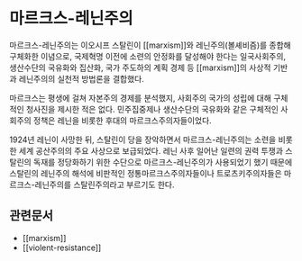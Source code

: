 # 마르크스-레닌주의

마르크스-레닌주의는 이오시프 스탈린이 [[marxism]]와 레닌주의(볼셰비즘)를 종합해 구체화한 이념으로, 국제혁명 이전에 소련의 안정화를 달성해야 한다는 일국사회주의, 생산수단의 국유화와 집산화, 국가 주도하의 계획 경제 등 [[marxism]]의 사상적 기반과 레닌주의의 실천적 방법론을 결합했다.

마르크스는 평생에 걸쳐 자본주의 경제를 분석했지, 사회주의 국가의 성립에 대해 구체적인 청사진을 제시한 적은 없다. 민주집중제나 생산수단의 국유화와 같은 구체적인 사회주의 정책은 레닌을 비롯한 후대의 마르크스주의자들이었다.

1924년 레닌이 사망한 뒤, 스탈린이 당을 장악하면서 마르크스-레닌주의는 소련을 비롯한 세계 공산주의의 주요 사상으로 보급되었다. 레닌 사후 일어난 일련의 권력 투쟁과 스탈린의 독재를 정당화하기 위한 수단으로 마르크스-레닌주의가 사용되었기 했기 때문에 스탈린의 레닌주의 해석에 비판적인 정통마르크스주의자들이나 트로츠키주의자들은 마르크스-레닌주의를 스탈린주의라고 부르기도 한다.

## 관련문서

- [[marxism]]
- [[violent-resistance]]
